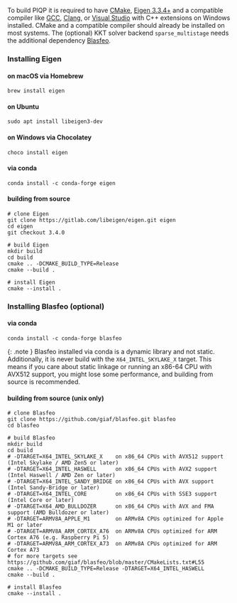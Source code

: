 To build PIQP it is required to have [CMake](https://cmake.org/), [Eigen 3.3.4+](https://eigen.tuxfamily.org/index.php?title=Main_Page) and a compatible compiler like [GCC](https://gcc.gnu.org/), [Clang](https://clang.llvm.org/), or [Visual Studio](https://visualstudio.microsoft.com/de/) with C++ extensions on Windows installed. CMake and a compatible compiler should already be installed on most systems. The (optional) KKT solver backend `sparse_multistage` needs the additional dependency [Blasfeo](https://github.com/giaf/blasfeo).

### Installing Eigen

#### on macOS via Homebrew

```shell
brew install eigen
```

#### on Ubuntu

```shell
sudo apt install libeigen3-dev
```

#### on Windows via Chocolatey

```shell
choco install eigen
```

#### via conda

```shell
conda install -c conda-forge eigen
```

#### building from source

```shell
# clone Eigen
git clone https://gitlab.com/libeigen/eigen.git eigen
cd eigen
git checkout 3.4.0

# build Eigen
mkdir build
cd build
cmake .. -DCMAKE_BUILD_TYPE=Release
cmake --build .

# install Eigen
cmake --install .
```

### Installing Blasfeo (optional)

#### via conda

```shell
conda install -c conda-forge blasfeo
```

{: .note }
Blasfeo installed via conda is a dynamic library and not static. Additionally, it is never build with the `X64_INTEL_SKYLAKE_X` target. This means if you care about static linkage or running an x86-64 CPU with AVX512 support, you might lose some performance, and building from source is recommended.

#### building from source (unix only)

```shell
# clone Blasfeo
git clone https://github.com/giaf/blasfeo.git blasfeo
cd blasfeo

# build Blasfeo
mkdir build
cd build
# -DTARGET=X64_INTEL_SKYLAKE_X    on x86_64 CPUs with AVX512 support (Intel Skylake / AMD Zen5 or later)
# -DTARGET=X64_INTEL_HASWELL      on x86_64 CPUs with AVX2 support (Intel Haswell / AMD Zen or later)
# -DTARGET=X64_INTEL_SANDY_BRIDGE on x86_64 CPUs with AVX support (Intel Sandy-Bridge or later)
# -DTARGET=X64_INTEL_CORE         on x86_64 CPUs with SSE3 support (Intel Core or later)
# -DTARGET=X64_AMD_BULLDOZER      on x86_64 CPUs with AVX and FMA support (AMD Bulldozer or later)
# -DTARGET=ARMV8A_APPLE_M1        on ARMv8A CPUs optimized for Apple M1 or later
# -DTARGET=ARMV8A_ARM_CORTEX_A76  on ARMv8A CPUs optimized for ARM Cortex A76 (e.g. Raspberry Pi 5) 
# -DTARGET=ARMV8A_ARM_CORTEX_A73  on ARMv8A CPUs optimized for ARM Cortex A73
# for more targets see https://github.com/giaf/blasfeo/blob/master/CMakeLists.txt#L55
cmake .. -DCMAKE_BUILD_TYPE=Release -DTARGET=X64_INTEL_HASWELL
cmake --build .

# install Blasfeo
cmake --install .
```